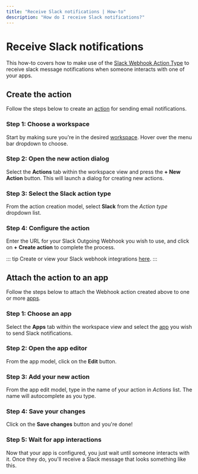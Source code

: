 ```yaml
---
title: "Receive Slack notifications | How-to"
description: "How do I receive Slack notifications?"
---
```


# Receive Slack notifications

This how-to covers how to make use of the [Slack Webhook Action Type](/reference/action-types/slack-webhook/) to receive slack message notifications when someone interacts with one of your apps.

## Create the action

Follow the steps below to create an [action](/reference/actions/) for sending email notifications.

### Step 1: Choose a workspace

Start by making sure you're in the desired [workspace](/reference/workspaces/). Hover over the menu bar dropdown to choose.

<CaptionedImage
  src="/images/navigation/choose-workspace-dropdown.png"
  alt="An expanded dropdown containing a list of available workspaces in the Routegy admin app"
  width="90%"
/>

### Step 2: Open the new action dialog

Select the **Actions** tab within the workspace view and press the **+ New Action** button. This will launch a dialog for creating new actions.

<CaptionedImage
  src="/images/how-tos/create-new-action.png"
  alt="Highlighting the actions tab and 'New action' button within the Routegy admin app"
  width="90%"
/>

### Step 3: Select the Slack action type

From the action creation model, select **Slack** from the _Action type_ dropdown list.

<CaptionedImage
  src="/images/modals/personal-office-coffee-machine-edit-app-actions-slack.png"
  alt="An expanded dropdown containing a list of available action types with 'Slack' highlighted in the Routegy admin app"
  width="70%"
/>

### Step 4: Configure the action

Enter the URL for your Slack Outgoing Webhook you wish to use, and click on **+ Create action** to complete the process.

::: tip
Create or view your Slack webhook integrations [here](https://slack.com/apps/A0F7VRG6Q-outgoing-webhooks).
:::

<CaptionedImage
  src="/images/modals/personal-office-coffee-machine-edit-app-actions-slack-save.png"
  alt="The completed Slack action in the 'New action' dialog with the 'Create action' button highlighted in the Routegy admin app"
  width="70%"
/>

## Attach the action to an app

Follow the steps below to attach the Webhook action created above to one or more [apps](/reference/apps/).

### Step 1: Choose an app

Select the **Apps** tab within the workspace view and select the [app](/reference/apps/) you wish to send Slack notifications.

<CaptionedImage
  src="/images/how-tos/edit-app.png"
  alt="Highlighting the Apps tab and selection of a 'Coffee machine' app within the Routegy admin app"
  width="90%"
/>

### Step 2: Open the app editor

From the app model, click on the **Edit** button.

<CaptionedImage
  src="/images/modals/personal-office-coffee-machine-edit-app.png"
  alt="A 'Coffee machine' app in the app editor with the Edit button highlighted in the Routegy admin app"
  width="70%"
/>

### Step 3: Add your new action

From the app edit model, type in the name of your action in _Actions_ list. The name will autocomplete as you type.

<CaptionedImage
  src="/images/modals/personal-office-coffee-machine-edit-app-actions-slack.png"
  alt="The Slack action being added to a 'Coffee machine' app using the app editor in the Routegy admin app"
  width="70%"
/>

### Step 4: Save your changes

Click on the **Save changes** button and you're done!

<CaptionedImage
  src="/images/modals/personal-office-coffee-machine-edit-app-actions-slack-save.png"
  alt="Highlighting the 'Save changes' button in the app editor in the Routegy admin app"
  width="70%"
/>

### Step 5: Wait for app interactions

Now that your app is configured, you just wait until someone interacts with it. Once they do, you'll receive a Slack message that looks something like this.

<CaptionedImage
  src="/images/actions/personal-office-coffee-machine-slack.png"
  alt="A Slack message cfreated by an interaction with a Routegy app named 'Coffee machine' using the Slack action and associated template defined earlier in this tutorial"
  width="90%"
/>

